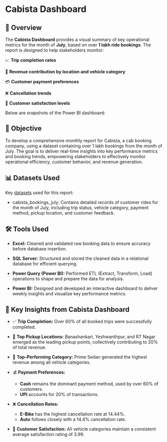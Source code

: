 # Cabista Dashboard

## 🧭 Overview
The <strong>Cabista Dashboard</strong> provides a visual summary of key operational metrics for the month of <strong>July</strong>, based on over <strong>1 lakh ride bookings</strong>. The report is designed to help stakeholders monitor:

📈 <strong>Trip completion rates</strong>

💸 <strong>Revenue contribution by location and vehicle category</strong>

💳 <strong>Customer payment preferences</strong>

❌ <strong>Cancellation trends</strong>

🌟 <strong>Customer satisfaction levels</strong>

Below are snapshots of the Power BI dashboard:

## 🎯 Objective
To develop a comprehensive monthly report for Cabista, a cab booking company, using a dataset containing over 1 lakh bookings from the month of July. The goal is to deliver real-time insights into key performance metrics and booking trends, empowering stakeholders to effectively monitor operational efficiency, customer behavior, and revenue generation.

## 📊 Datasets Used
Key [datasets](./data) used for this report:
- cabista_bookings_july: Contains detailed records of customer rides for the month of July, including trip status, vehicle category, payment method, pickup location, and customer feedback.

## 🛠️ Tools Used
- <strong>Excel:</strong> Cleaned and validated raw booking data to ensure accuracy before database insertion.

- <strong>SQL Server:</strong> Structured and stored the cleaned data in a relational database for efficient querying.

- <strong>Power Query (Power BI):</strong> Performed ETL (Extract, Transform, Load) operations to shape and prepare the data for analysis.

- <strong>Power BI:</strong> Designed and developed an interactive dashboard to deliver weekly insights and visualize key performance metrics.

## 🚖 Key Insights from Cabista Dashboard
- ✅ <strong>Trip Completion:</strong> Over 60% of all booked trips were successfully completed.

- 📍 <strong>Top Pickup Locations:</strong> Banashankari, Yeshwanthpur, and RT Nagar emerged as the leading pickup points, collectively contributing to 20% of total revenue.

- 🚗 <strong>Top-Performing Category:</strong> Prime Sedan generated the highest revenue among all vehicle categories.
  
- 💰 <strong>Payment Preferences:</strong>
  - <strong>Cash</strong> remains the dominant payment method, used by over 60% of customers.
  - <strong>UPI</strong> accounts for 20% of transactions.
    
- ❌ <strong>Cancellation Rates:</strong>
  - <strong>E-Bike</strong> has the highest cancellation rate at 14.44%.
  - <strong>Auto</strong> follows closely with a 14.4% cancellation rate.
    
- 🌟 <strong>Customer Satisfaction:</strong> All vehicle categories maintain a consistent average satisfaction rating of 3.99.

